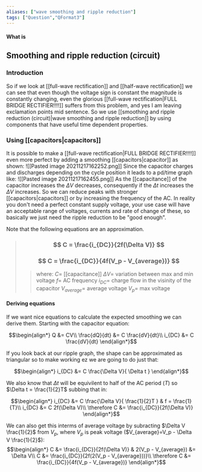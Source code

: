 ```yaml
---
aliases: ["wave smoothing and ripple reduction"]
tags: ["Question","QFormat3"]
---
```


#### What is
## Smoothing and ripple reduction (circuit)
### Introduction
So if we look at [[full-wave rectification]] and [[half-wave rectification]] we can see that even though the voltage sign is constant the magnitude is constantly changing, even the glorious [[full-wave rectification|FULL BRIDGE RECTIFIER!!!!]] suffers from this problem, and yes I am leaving exclamation points mid sentence.
So we use [[smoothing and ripple reduction (circuit)|wave smoothing and ripple reduction]] by using components that have useful time dependent properties.

### Using [[capacitors|capacitors]]
It is possible to make a [[full-wave rectification|FULL BRIDGE RECTIFIER!!!!]] even more perfect by adding a smoothing [[capacitors|capacitor]] as shown:
![[Pasted image 20211217162252.png]]
Since the capacitor charges and discharges depending on the cycle position it leads to a pd/time graph like:
![[Pasted image 20211217162455.png]]
As the [[capacitance]] of the capacitor increases the $\Delta V$ decreases, consequently if the $\Delta t$ increases the $\Delta V$ increases. So we can reduce peaks with stronger [[capacitors|capacitors]] or by increasing the frequency of the AC.
In reality you don't need a perfect constant supply voltage, your use case will have an acceptable range of voltages, currents and rate of change of these, so basically we just need the ripple reduction to be "good enough".

Note that the following equations are an approximation.
> ### $$ C = \frac{i_{DC}}{2f(\Delta V)} $$ 
> ### $$ C = \frac{i_{DC}}{4f(V_p - V_{average})} $$ 
>> where:
>> $C=$ [[capacitance]] 
>> $\Delta V=$ variation between max and min voltage
>> $f=$ AC frequency
>> $i_{DC}=$ charge flow in the visinity of the capacitor
>> $V_{average}=$ average voltage
>> $V_p=$ max voltage

#### Deriving equations
If we want nice equations to calculate the expected smoothing we can derive them.
Starting with the capacitor equation:

$$\begin{align*}
Q &= CV\\
\frac{dQ}{dt} &= C \frac{dV}{dt}\\
i_{DC} &= C \frac{dV}{dt}
\end{align*}$$

If you look back at our ripple graph, the shape can be approximated as triangular so to make working ez we are going to do just that:

$$\begin{align*}
i_{DC} &= C \frac{\Delta V}{ \Delta t }
\end{align*}$$

We also know that $\Delta t$ will be equivilent to half of the AC period ($T$) so $\Delta t = \frac{1}{2}T$ subbing that in:

$$\begin{align*}
i_{DC} &= C \frac{\Delta V}{ \frac{1}{2}T } & f = \frac{1}{T}\\
i_{DC} &= C 2f(\Delta V)\\
\therefore C &= \frac{i_{DC}}{2f(\Delta V)}
\end{align*}$$

We can also get this interms of average voltage by subracting $\Delta V \frac{1}{2}$ from $V_p$, where $V_p$ is peak voltage ($V_{average}=V_p - \Delta V \frac{1}{2}$):
$$\begin{align*}
C &= \frac{i_{DC}}{2f(\Delta V)} & 2(V_p - V_{average}) &= \Delta V\\
C &= \frac{i_{DC}}{2f(2(V_p - V_{average}))}\\
\therefore C &= \frac{i_{DC}}{4f(V_p - V_{average})}
\end{align*}$$